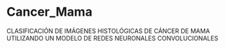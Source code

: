 # Cancer_Mama
CLASIFICACIÓN DE IMÁGENES HISTOLÓGICAS DE CÁNCER DE MAMA UTILIZANDO UN MODELO DE REDES NEURONALES CONVOLUCIONALES
